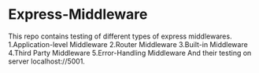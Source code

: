 # Express-Middleware
This repo contains testing of different types of express middlewares.
1.Application-level Middleware
2.Router Middleware
3.Built-in Middleware
4.Third Party Middleware
5.Error-Handling Middleware
And their testing on server localhost://5001.
